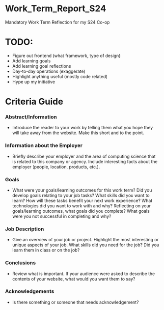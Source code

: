 # Work_Term_Report_S24
Mandatory Work Term Reflection for my S24 Co-op

# TODO:

- Figure out frontend (what framework, type of design)
- Add learning goals
- Add learning goal reflections
- Day-to-day operations (exaggerate)
- Highlight anything useful (mostly code related)
- Hype up my initiative


# Criteria Guide

### Abstract/Information
- Introduce the reader to your work by telling them what you hope they will take away from the website. Make this short and to the point.
### Information about the Employer
- Briefly describe your employer and the area of computing science that is related to this company or agency. Include interesting facts about the employer (people, location, products, etc.).
### Goals
- What were your goals/learning outcomes for this work term?
Did you develop goals relating to your job tasks?
What skills did you want to learn? How will these tasks benefit your next work experience?
What technologies did you want to work with and why?
Reflecting on your goals/learning outcomes, what goals did you complete? What goals were you not successful in completing and why?
### Job Description
- Give an overview of your job or project. Highlight the most interesting or unique aspects of your job. What skills did you need for the job? Did you learn them in class or on the job?
### Conclusions
- Review what is important. If your audience were asked to describe the contents of your website, what would you want them to say?
### Acknowledgements
- Is there something or someone that needs acknowledgement?